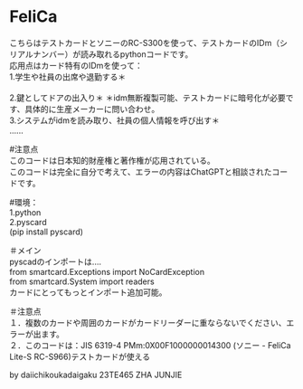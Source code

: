 # FeliCa<br>
こちらはテストカードとソニーのRC-S300を使って、テストカードのIDm（シリアルナンバー）が読み取れるpythonコードです。<br>
応用点はカード特有のIDmを使って：<br>
1.学生や社員の出席や退勤する＊<br>    
2.鍵としてドアの出入り＊       ＊idm無断複製可能、テストカードに暗号化が必要です、具体的に生産メーカーに問い合わせ。<br>
3.システムがidmを読み取り、社員の個人情報を呼び出す＊<br>
......

#注意点<br>
このコードは日本知的財産権と著作権が応用されている。<br>
このコードは完全に自分で考えて、エラーの内容はChatGPTと相談されたコードです。<br>

#環境：<br>
1.python<br>
2.pyscard<br>
(pip install pyscard)<br>

＃メイン<br>
pyscadのインポートは....<br>
from smartcard.Exceptions import NoCardException<br>
from smartcard.System import readers<br>
カードにとってもっとインポート追加可能。<br>

＃注意点<br>
１．複数のカードや周囲のカードがカードリーダーに重ならないでください、エラーが出ます。<br>
２．このコードは：JIS 6319-4 PMm:0X00F1000000014300 (ソニー - FeliCa Lite-S RC-S966)テストカードが使える<br>

by daiichikoukadaigaku 23TE465 ZHA JUNJIE<br>


